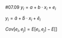 #07.09
$y_{i} = a + b  \cdot x_{i}+ e_{i}$

$y_{i}=\hat{a}+\hat{b} \cdot x_{i}+\hat{e}_{i}$

$Cov[e_{i}, e_{j}] = E[e_{i}, e_{j}] - E[]$